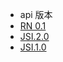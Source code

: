   
-  api 版本
  - [RN 0.1](./docs/rn/readme.md)
  - [JSI.2.0](./docs/modules/all/模块-direct.md)
  - [JSI.1.0](./docs/modules/all/1.0/模块-router.md)

<ul class="nav-href">
</ul>

<div class="github">
	<a href="//github.com/zk4/x-engine-docs/docs" target="_blank">
	</a>
</div>
